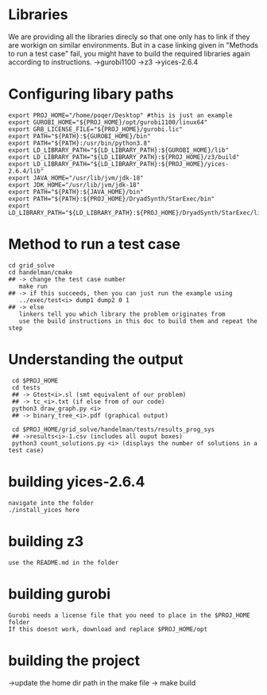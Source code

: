 # Libraries
   We are providing all the libraries direcly so that one only has to link if they are workign on similar environments. But in a case linking given in "Methods to run a test case" fail, you might have to build the required libraries again according to instructions.
   ->gurobi1100
   ->z3 
   ->yices-2.6.4
   



# Configuring libary paths
    export PROJ_HOME="/home/poqer/Desktop" #this is just an example
    export GUROBI_HOME="${PROJ_HOME}/opt/gurobi1100/linux64"
    export GRB_LICENSE_FILE="${PROJ_HOME}/gurobi.lic"
    export PATH="${PATH}:${GUROBI_HOME}/bin"
    export PATH="${PATH}:/usr/bin/python3.8"
    export LD_LIBRARY_PATH="${LD_LIBRARY_PATH}:${GUROBI_HOME}/lib"
    export LD_LIBRARY_PATH="${LD_LIBRARY_PATH}:${PROJ_HOME}/z3/build"
    export LD_LIBRARY_PATH="${LD_LIBRARY_PATH}:${PROJ_HOME}/yices-2.6.4/lib"
    export JAVA_HOME="/usr/lib/jvm/jdk-18"
    export JDK_HOME="/usr/lib/jvm/jdk-18"
    export PATH="${PATH}:${JAVA_HOME}/bin"
    export PATH="${PATH}:${PROJ_HOME}/DryadSynth/StarExec/bin"
    export LD_LIBRARY_PATH="${LD_LIBRARY_PATH}:${PROJ_HOME}/DryadSynth/StarExec/lib"

# Method to run a test case 
    cd grid_solve
    cd handelman/cmake
    ## -> change the test case number
       make run
    ## -> if this succeeds, then you can just run the example using 
       ../exec/test<i> dump1 dump2 0 1
    ## -> else
       linkers tell you which library the problem originates from
       use the build instructions in this doc to build them and repeat the step


# Understanding the output
     cd $PROJ_HOME
     cd tests
     ## -> Gtest<i>.sl (smt equivalent of our problem)
     ## -> tc_<i>.txt (if else from of our code)
     python3 draw_graph.py <i>
     ## -> binary_tree_<i>.pdf (graphical output)

     cd $PROJ_HOME/grid_solve/handelman/tests/results_prog_sys
     ## ->results<i>-1.csv (includes all ouput boxes)
     python3 count_solutions.py <i> (displays the number of solutions in a test case)







# building yices-2.6.4
    navigate into the folder
    ./install_yices here

# building z3
    use the README.md in the folder

# building gurobi
    Gurobi needs a license file that you need to place in the $PROJ_HOME folder
    If this doesnt work, download and replace $PROJ_HOME/opt 



# building the project
   ->update the home dir path in the make file
   -> make build
    




